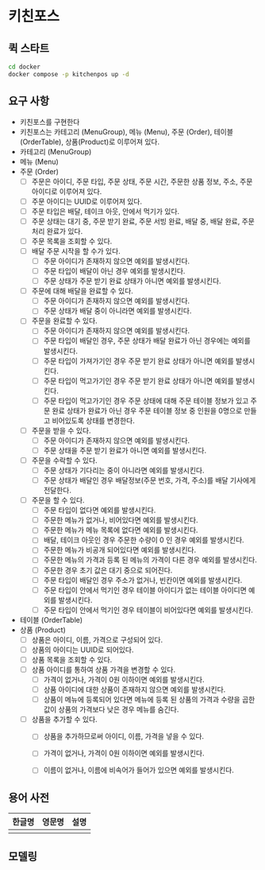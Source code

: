 # 키친포스

## 퀵 스타트

```sh
cd docker
docker compose -p kitchenpos up -d
```

## 요구 사항
- 키친포스를 구현한다
- 키친포스는 카테고리 (MenuGroup), 메뉴 (Menu), 주문 (Order), 테이블 (OrderTable), 상품(Product)로 이루어져 있다.
- 카테고리 (MenuGroup)
- 메뉴 (Menu)
- 주문 (Order)
  - [ ] 주문은 아이디, 주문 타입, 주문 상태, 주문 시간, 주문한 상품 정보, 주소, 주문 아이디로 이루어져 있다.
  - [ ] 주문 아이디는 UUID로 이루어져 있다.
  - [ ] 주문 타입은 배달, 테이크 아웃, 안에서 먹기가 있다.
  - [ ] 주문 상태는 대기 중, 주문 받기 완료, 주문 서빙 완료, 배달 중, 배달 완료, 주문 처리 완료가 있다.
  - [ ] 주문 목록을 조회할 수 있다.
  - [ ] 배달 주문 시작을 할 수가 있다.
      - [ ] 주문 아이디가 존재하지 않으면 예외를 발생시킨다.
      - [ ] 주문 타입이 배달이 아닌 경우 예외를 발생시킨다.
      - [ ] 주문 상태가 주문 받기 완료 상태가 아니면 예외를 발생시킨다.
  - [ ] 주문에 대해 배달을 완료할 수 있다.
      - [ ] 주문 아이디가 존재하지 않으면 예외를 발생시킨다.
      - [ ] 주문 상태가 배달 중이 아니라면 예외를 발생시킨다.
  - [ ] 주문을 완료할 수 있다.
      - [ ] 주문 아이디가 존재하지 않으면 예외를 발생시킨다.
      - [ ] 주문 타입이 배달인 경우, 주문 상태가 배달 완료가 아닌 경우에는 예외를 발생시킨다.
      - [ ] 주문 타입이 가져가기인 경우 주문 받기 완료 상태가 아니면 예외를 발생시킨다.
      - [ ] 주문 타입이 먹고가기인 경우 주문 받기 완료 상태가 아니면 예외를 발생시킨다.
      - [ ] 주문 타입이 먹고가기인 경우 주문 상태에 대해 주문 테이블 정보가 있고 주문 완료 상태가 완료가 아닌 경우 주문 테이블 정보 중 인원을 0명으로 만들고 비어있도록 상태를 변경한다.
  - [ ] 주문을 받을 수 있다.
      - [ ] 주문 아이디가 존재하지 않으면 예외를 발생시킨다.
      - [ ] 주문 상태을 주문 받기 완료가 아니면 예외를 발생시킨다.
  - [ ] 주문을 수락할 수 있다.
      - [ ] 주문 상태가 기다리는 중이 아니라면 예외를 발생시킨다.
      - [ ] 주문 상태가 배달인 경우 배달정보(주문 번호, 가격, 주소)를 배달 기사에게 전달한다.
  - [ ] 주문을 할 수 있다.
      - [ ] 주문 타입이 없다면 예외를 발생시킨다.
      - [ ] 주문한 메뉴가 없거나, 비어있다면 예외를 발생시킨다.
      - [ ] 주문한 메뉴가 메뉴 목록에 없다면 예외를 발생시킨다.
      - [ ] 배달, 테이크 아웃인 경우 주문한 수량이 0 인 경우 예외를 발생시킨다.
      - [ ] 주문한 메뉴가 비공개 되어있다면 예외를 발생시킨다.
      - [ ] 주문한 메뉴의 가격과 등록 된 메뉴의 가격이 다른 경우 예외를 발생시킨다.
      - [ ] 주문한 경우 초기 값은 대기 중으로 되어진다.
      - [ ] 주문 타입이 배달인 경우 주소가 없거나, 빈칸이면 예외를 발생시킨다.
      - [ ] 주문 타입이 안에서 먹기인 경우 테이블 아이디가 없는 테이블 아이디면 예외를 발생시킨다.
      - [ ] 주문 타입이 안에서 먹기인 경우 테이블이 비어있다면 예외를 발생시킨다.
- 테이블 (OrderTable)
- 상품 (Product)
  - [ ] 상품은 아이디, 이름, 가격으로 구성되어 있다.
  - [ ] 상품의 아이디는 UUID로 되어있다.
  - [ ] 상품 목록을 조회할 수 있다.
  - [ ] 상품 아이디를 통하여 상품 가격을 변경할 수 있다.
      - [ ] 가격이 없거나, 가격이 0원 이하이면 예외를 발생시킨다.
      - [ ] 상품 아이디에 대한 상품이 존재하지 않으면 예외를 발생시킨다.
      - [ ] 상품이 메뉴에 등록되어 있다면 메뉴에 등록 된 상품의 가격과 수량을 곱한 값이 상품의 가격보다 낮은 경우 메뉴를 숨긴다.
  - [ ] 상품을 추가할 수 있다.
      - [ ] 상품을 추가하므로써 아이디, 이름, 가격을 넣을 수 있다.
      - [ ] 가격이 없거나, 가격이 0원 이하이면 예외를 발생시킨다.
      - [ ] 이름이 없거나, 이름에 비속어가 들어가 있으면 예외를 발생시킨다.



## 용어 사전

| 한글명 | 영문명 | 설명 |
| --- | --- | --- |
|  |  |  |

## 모델링
